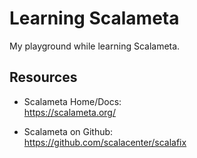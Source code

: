 # Learning Scalameta

My playground while learning Scalameta.

## Resources

- Scalameta Home/Docs:<br/>
  https://scalameta.org/

- Scalameta on Github:<br/>
  https://github.com/scalacenter/scalafix
